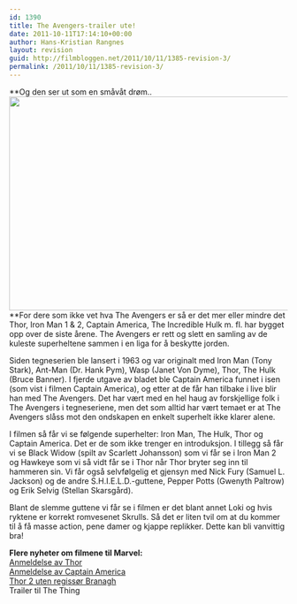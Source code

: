 ```yaml
---
id: 1390
title: The Avengers-trailer ute!
date: 2011-10-11T17:14:10+00:00
author: Hans-Kristian Rangnes
layout: revision
guid: http://filmbloggen.net/2011/10/11/1385-revision-3/
permalink: /2011/10/11/1385-revision-3/
---
```

**Og den ser ut som en småvåt drøm..  
<a href="http://filmbloggen.net/?attachment_id=1388" rel="attachment wp-att-1388"><img class="alignnone size-large wp-image-1388" src="http://filmbloggen.net/wp-content/uploads//2011/10/the-avengers-620x387.jpg" alt="" width="620" height="387" /><br /> </a>**For dere som ikke vet hva The Avengers er så er det mer eller mindre det Thor, Iron Man 1 & 2, Captain America, The Incredible Hulk m. fl. har bygget opp over de siste årene. The Avengers er rett og slett en samling av de kuleste superheltene sammen i en liga for å beskytte jorden.

Siden tegneserien ble lansert i 1963 og var originalt med Iron Man (Tony Stark), Ant-Man (Dr. Hank Pym), Wasp (Janet Von Dyme), Thor, The Hulk (Bruce Banner). I fjerde utgave av bladet ble Captain America funnet i isen (som vist i filmen Captain America), og etter at de får han tilbake i live blir han med The Avengers. Det har vært med en hel haug av forskjellige folk i The Avengers i tegneseriene, men det som alltid har vært temaet er at The Avengers slåss mot den ondskapen en enkelt superhelt ikke klarer alene.

I filmen så får vi se følgende superhelter: Iron Man, The Hulk, Thor og Captain America. Det er de som ikke trenger en introduksjon. I tillegg så får vi se Black Widow (spilt av Scarlett Johansson) som vi får se i Iron Man 2 og Hawkeye som vi så vidt får se i Thor når Thor bryter seg inn til hammeren sin. Vi får også selvfølgelig et gjensyn med Nick Fury (Samuel L. Jackson) og de andre S.H.I.E.L.D.-guttene, Pepper Potts (Gwenyth Paltrow) og Erik Selvig (Stellan Skarsgård).

Blant de slemme guttene vi får se i filmen er det blant annet Loki og hvis ryktene er korrekt romvesenet Skrulls. Så det er liten tvil om at du kommer til å få masse action, pene damer og kjappe replikker. Dette kan bli vanvittig bra!

**Flere nyheter om filmene til Marvel:**  
[Anmeldelse av Thor](http://filmbloggen.net/2011/04/29/marvel-magien-fortsetter/)  
[Anmeldelse av Captain America](http://filmbloggen.net/2011/08/28/bygger-bra-opp-til-the-avengers/)  
[Thor 2 uten regissør Branagh](http://filmbloggen.net/2011/07/02/thor-2-uten-regissor-kenneth-branagh/)  
Trailer til The Thing

<div class="video-shortcode">
</div>

&nbsp;

&nbsp;

&nbsp;

&nbsp;